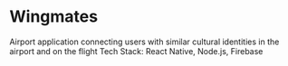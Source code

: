# Wingmates
Airport application connecting users with similar cultural identities in the airport and on the flight
Tech Stack: React Native, Node.js, Firebase
